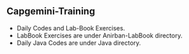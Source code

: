 ## Capgemini-Training
- Daily Codes and Lab-Book Exercises.
- LabBook Exercises are under Anirban-LabBook directory.
- Daily Java Codes are under Java directory.